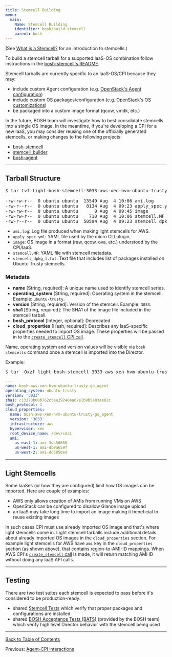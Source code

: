 ```yaml
---
title: Stemcell Building
menu:
  main:
    Name: Stemcell Building
    identifier: bosh/build-stemcell
    parent: bosh
---
```


(See [What is a Stemcell?](stemcell.html) for an introduction to stemcells.)

To build a stemcell tarball for a supported IaaS-OS combination follow instructions in the [bosh-stemcell's README](https://github.com/cloudfoundry/bosh/tree/master/bosh-stemcell).

Stemcell tarballs are currently specific to an IaaS-OS/CPI because they may:

- include custom Agent configuration (e.g. [OpenStack's Agent configuration](https://github.com/cloudfoundry/bosh/blob/ede389a2e112e1b4f2dbc4495c08977da4439483/stemcell_builder/stages/bosh_openstack_agent_settings/apply.sh#L12-L41))
- include custom OS packages/configuration (e.g. [OpenStack's OS customizations](https://github.com/cloudfoundry/bosh/blob/cdd7c7b333d076aa96c648825b1e9ba4ba7a22ba/bosh-stemcell/lib/bosh/stemcell/stage_collection.rb#L93-L94))
- be packaged into a custom image format (qcow, vmdk, etc.)

In the future, BOSH team will investigate how to best consolidate stemcells into a single OS image. In the meantime, if you're developing a CPI for a new IaaS, you may consider reusing one of the officially generated stemcells, or making changes to the following projects:

- [bosh-stemcell](https://github.com/cloudfoundry/bosh/tree/master/bosh-stemcell)
- [stemcell_builder](https://github.com/cloudfoundry/bosh/tree/master/stemcell_builder)
- [bosh-agent](https://github.com/cloudfoundry/bosh-agent)

---
## <a id="tarball-structure"></a> Tarball Structure

<pre class="terminal">
$ tar tvf light-bosh-stemcell-3033-aws-xen-hvm-ubuntu-trusty-go_agent.tgz

-rw-rw-r--  0 ubuntu ubuntu  13549 Aug  4 10:06 ami.log
-rw-r--r--  0 ubuntu ubuntu   8134 Aug  4 09:23 apply_spec.yml
-rw-rw-r--  0 ubuntu ubuntu      0 Aug  4 09:45 image
-rw-rw-r--  0 ubuntu ubuntu    710 Aug  4 10:06 stemcell.MF
-rw-r--r--  0 ubuntu ubuntu  50594 Aug  4 09:23 stemcell_dpkg_l.txt
</pre>

* `ami.log`: Log file produced when making light stemcells for AWS.
* `apply_spec.yml`: YAML file used by the micro CLI plugin.
* `image`: OS image in a format (raw, qcow, ova, etc.) understood by the CPI/IaaS.
* `stemcell.MF`: YAML file with stemcell metadata.
* `stemcell_dpkg_l.txt`: Text file that includes list of packages installed on Ubuntu Trusty stemcells.

### <a id="metadata"></a> Metadata

* **name** [String, required]: A unique name used to identify stemcell series.
* **operating_system** [String, required]: Operating system in the stemcell. Example: `ubuntu-trusty`.
* **version** [String, required]: Version of the stemcell. Example: `3033`.
* **sha1** [String, required]: The SHA1 of the image file included in the stemcell tarball.
* **bosh_protocol** [Integer, optional]: Deprecated.
* **cloud_properties** [Hash, required]: Describes any IaaS-specific properties needed to import OS image. These properties will be passed in to the [`create_stemcell` CPI call](cpi-api-v1.html#create-stemcell).

Name, operating system and version values will be visible via `bosh stemcells` command once a stemcell is imported into the Director.

Example:

<pre class="terminal">
$ tar -Oxzf light-bosh-stemcell-3033-aws-xen-hvm-ubuntu-trusty-go_agent.tgz stemcell.MF
</pre>

```yaml
---
name: bosh-aws-xen-hvm-ubuntu-trusty-go_agent
operating_system: ubuntu-trusty
version: '3033'
sha1: c13273b00b762c5aa29240ea62e1b9b5a03ae02c
bosh_protocol: 1
cloud_properties:
  name: bosh-aws-xen-hvm-ubuntu-trusty-go_agent
  version: '3033'
  infrastructure: aws
  hypervisor: xen
  root_device_name: /dev/sda1
  ami:
    us-east-1: ami-3dc56656
    us-west-1: ami-db9a659f
    us-west-2: ami-dd5850ed
```

---
## <a id="light-stemcells"></a> Light Stemcells

Some IaaSes (or how they are configured) limit how OS images can be imported. Here are couple of examples:

- AWS only allows creation of AMIs from running VMs on AWS
- OpenStack can be configured to disallow Glance image upload
- an IaaS may take long time to import an image making it beneficial to reuse existing images

In such cases CPI must use already imported OS image and that's where light stemcells come in. Light stemcell tarballs include additional details about already imported OS images in the `cloud_properties` section. For example light stemcells for AWS have `ami` key in the `cloud_properties` section (as shown above), that contains region-to-AMI-ID mappings. When AWS CPI's [`create_stemcell` call](cpi-api-v1.html#create-stemcell) is made, it will return matching AMI ID without doing any IaaS API calls.

---
## <a id="testing"></a> Testing

There are two test suites each stemcell is expected to pass before it's considered to be production-ready:

- shared [Stemcell Tests](https://github.com/cloudfoundry/bosh/tree/master/bosh-stemcell/spec) which verify that proper packages and configurations are installed
- shared [BOSH Acceptance Tests (BATS)](https://github.com/cloudfoundry/bosh/blob/master/docs/running_tests.md#bosh-acceptance-tests-bats) (provided by the BOSH team) which verify high level Director behavior with the stemcell being used

---
[Back to Table of Contents](index.html#extend)

Previous: [Agent-CPI interactions](agent-cpi-interactions.html)
